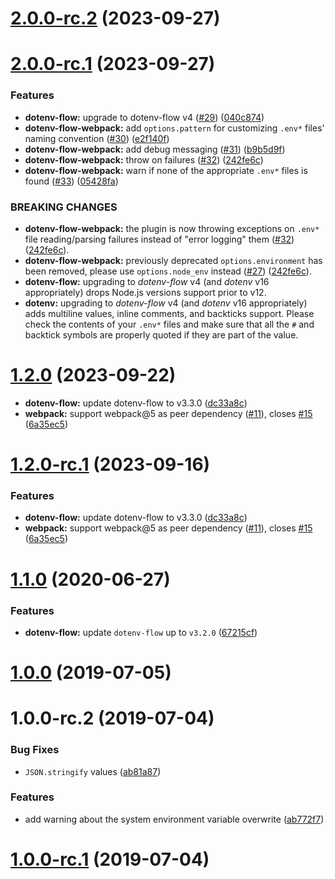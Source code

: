 # [2.0.0-rc.2](https://github.com/kerimdzhanov/dotenv-flow-webpack/compare/v2.0.0-rc.1...v2.0.0-rc.2) (2023-09-27)



# [2.0.0-rc.1](https://github.com/kerimdzhanov/dotenv-flow-webpack/compare/v1.2.0...v2.0.0-rc.1) (2023-09-27)


### Features

* **dotenv-flow:** upgrade to dotenv-flow v4 ([#29](https://github.com/kerimdzhanov/dotenv-flow-webpack/issues/29)) ([040c874](https://github.com/kerimdzhanov/dotenv-flow-webpack/commit/040c874))
* **dotenv-flow-webpack:** add `options.pattern` for customizing `.env*` files' naming convention ([#30](https://github.com/kerimdzhanov/dotenv-flow-webpack/issues/30)) ([e2f140f](https://github.com/kerimdzhanov/dotenv-flow-webpack/commit/e2f140f))
* **dotenv-flow-webpack:** add debug messaging ([#31](https://github.com/kerimdzhanov/dotenv-flow-webpack/issues/31)) ([b9b5d9f](https://github.com/kerimdzhanov/dotenv-flow-webpack/commit/b9b5d9f))
* **dotenv-flow-webpack:** throw on failures ([#32](https://github.com/kerimdzhanov/dotenv-flow-webpack/issues/31)) ([242fe6c](https://github.com/kerimdzhanov/dotenv-flow-webpack/commit/242fe6c))
* **dotenv-flow-webpack:** warn if none of the appropriate `.env*` files is found ([#33](https://github.com/kerimdzhanov/dotenv-flow-webpack/issues/33)) ([05428fa](https://github.com/kerimdzhanov/dotenv-flow-webpack/commit/05428fa))

### BREAKING CHANGES

* **dotenv-flow-webpack:** the plugin is now throwing exceptions on `.env*` file reading/parsing failures instead of "error logging" them ([#32](https://github.com/kerimdzhanov/dotenv-flow-webpack/issues/31)) ([242fe6c](https://github.com/kerimdzhanov/dotenv-flow-webpack/commit/242fe6c)).
* **dotenv-flow-webpack:** previously deprecated `options.environment` has been removed, please use `options.node_env` instead ([#27](https://github.com/kerimdzhanov/dotenv-flow-webpack/issues/27)) ([242fe6c](https://github.com/kerimdzhanov/dotenv-flow-webpack/commit/76df0f9)).
* **dotenv-flow:** upgrading to _dotenv-flow_ v4 (and _dotenv_ v16 appropriately) drops Node.js versions support prior to v12.
* **dotenv:** upgrading to _dotenv-flow_ v4 (and _dotenv_ v16 appropriately) adds multiline values, inline comments, and backticks support.
  Please check the contents of your `.env*` files and make sure that
  all the `#` and backtick symbols are properly quoted if they are part of the value.


# [1.2.0](https://github.com/kerimdzhanov/dotenv-flow-webpack/compare/v1.1.0...v1.2.0) (2023-09-22)

* **dotenv-flow:** update dotenv-flow to v3.3.0 ([dc33a8c](https://github.com/kerimdzhanov/dotenv-flow-webpack/commit/dc33a8c))
* **webpack:** support webpack@5 as peer dependency ([#11](https://github.com/kerimdzhanov/dotenv-flow-webpack/issues/11)), closes [#15](https://github.com/kerimdzhanov/dotenv-flow-webpack/issues/15) ([6a35ec5](https://github.com/kerimdzhanov/dotenv-flow-webpack/commit/6a35ec5))



# [1.2.0-rc.1](https://github.com/kerimdzhanov/dotenv-flow-webpack/compare/v1.1.0...v1.2.0-rc.1) (2023-09-16)


### Features

* **dotenv-flow:** update dotenv-flow to v3.3.0 ([dc33a8c](https://github.com/kerimdzhanov/dotenv-flow-webpack/commit/dc33a8c))
* **webpack:** support webpack@5 as peer dependency ([#11](https://github.com/kerimdzhanov/dotenv-flow-webpack/issues/11)), closes [#15](https://github.com/kerimdzhanov/dotenv-flow-webpack/issues/15) ([6a35ec5](https://github.com/kerimdzhanov/dotenv-flow-webpack/commit/6a35ec5))



# [1.1.0](https://github.com/kerimdzhanov/dotenv-flow-webpack/compare/v1.0.0...v1.1.0) (2020-06-27)


### Features

* **dotenv-flow:** update `dotenv-flow` up to `v3.2.0` ([67215cf](https://github.com/kerimdzhanov/dotenv-flow-webpack/commit/67215cf))



# [1.0.0](https://github.com/kerimdzhanov/dotenv-flow-webpack/compare/v1.0.0-rc.2...v1.0.0) (2019-07-05)


# 1.0.0-rc.2 (2019-07-04)


### Bug Fixes

* `JSON.stringify` values ([ab81a87](https://github.com/kerimdzhanov/dotenv-flow-webpack/commit/ab81a87))


### Features

* add warning about the system environment variable overwrite ([ab772f7](https://github.com/kerimdzhanov/dotenv-flow-webpack/commit/ab772f7))


# [1.0.0-rc.1](https://github.com/kerimdzhanov/dotenv-flow-webpack/commit/b633489) (2019-07-04)
